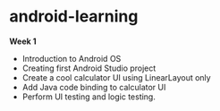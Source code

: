 # android-learning

__Week 1__
* Introduction to Android OS
* Creating first Android Studio project
* Create a cool calculator UI using LinearLayout only
* Add Java code binding to calculator UI
* Perform UI testing and logic testing.
